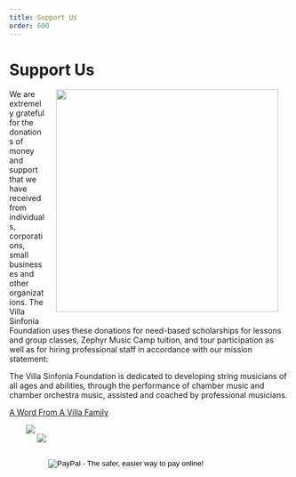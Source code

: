 ```yaml
---
title: Support Us
order: 600
---
```


# Support Us

<style>
  div#AmazonSmile {
    position: relative;
    left: 30px;
  }
  div#eScrip {
    position: relative;
    left: 50px;
  }
  div#Paypal{
    position: relative;
    left: 70px;
    top: 30px;
  }
</style>

<img style="float: right; margin-right: 20px; margin-left: 20px; margin-bottom: 10px; " width="400px" src="/images/cute_kids.jpg"/>We are extremely grateful for the donations of money and support that we have received from individuals, corporations, small businesses and other organizations. The Villa Sinfonia Foundation uses these donations for need-based scholarships for lessons and group classes, Zephyr Music Camp tuition, and tour participation as well as for hiring professional staff in accordance with our mission statement:


The Villa Sinfonia Foundation is dedicated to developing string musicians of all ages and abilities, through the performance of chamber music and chamber orchestra music, assisted and coached by professional musicians.

[A Word From A Villa Family](/images/fundraising_letter.pdf)

<div id = "AmazonSmile">
<a href="
https://smile.amazon.com/ch/94-3211883"><img src="http://g-ecx.images-amazon.com/images/G/01/x-locale/paladin/smile_fb_logo_sparkle._V343514272_.png" align="middle"></a></div>


<div id = "eScrip">
<a href="https://secure.escrip.com/jsp/group/onlinemall/groupmallredir.jsp?gid=500015270" target="_blank"><img src="http://groups.escrip.com/omlink/escrip_online_mall.gif"></a>
<br></div>

<div id = "Paypal">
<form action="https://www.paypal.com/cgi-bin/webscr" method="post" target="_top">
<input name="cmd" value="_s-xclick" type="hidden">
<input name="hosted_button_id" value="NJX8T74CJF4QG" type="hidden">
<input src="https://www.paypalobjects.com/en_US/i/btn/btn_donate_LG.gif" name="submit" alt="PayPal - The safer, easier way to pay online!" border="0" type="image"><br><br><img alt="" src="https://www.paypalobjects.com/en_US/i/scr/pixel.gif" height="1" border="0" width="1">
</form>
</div>
